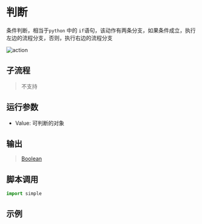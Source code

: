# 判断 
条件判断，相当于`python` 中的 `if`语句，该动作有两条分支，如果条件成立，执行左边的流程分支，否则，执行右边的流程分支


![action](./images/2022-11-17_184608.png ':size=90%')

## 子流程

> 不支持

## 运行参数

* Value: 可判断的对象


## 输出

> [Boolean](../../types/Boolean.md)

## 脚本调用

```python
import simple


```

## 示例

